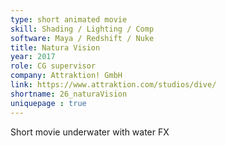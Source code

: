 ```yaml
---
type: short animated movie
skill: Shading / Lighting / Comp
software: Maya / Redshift / Nuke
title: Natura Vision
year: 2017
role: CG supervisor
company: Attraktion! GmbH
link: https://www.attraktion.com/studios/dive/
shortname: 26_naturaVision
uniquepage : true 
---
```


Short movie underwater with water FX